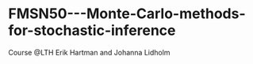 # FMSN50---Monte-Carlo-methods-for-stochastic-inference
Course @LTH
Erik Hartman and Johanna Lidholm
